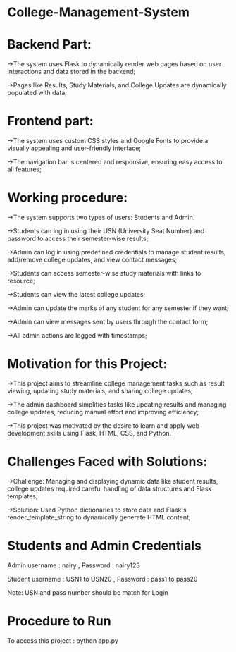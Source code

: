 # College-Management-System

# Backend Part:

->The system uses Flask to dynamically render web pages based on 
user interactions and data stored in the backend;

->Pages like Results, Study Materials, and College Updates are 
dynamically populated with data;

# Frontend part:

->The system uses custom CSS styles and Google Fonts to provide a visually appealing and user-friendly interface;

->The navigation bar is centered and responsive, ensuring easy access to all features;

# Working procedure:

->The system supports two types of users: Students and Admin.

->Students can log in using their USN (University Seat Number) 
and password to access their semester-wise results;

->Admin can log in using predefined credentials to manage student results, 
add/remove college updates, and view contact messages;

->Students can access semester-wise study materials with links to resource;

->Students can view the latest college updates;

->Admin can update the marks of any student for any semester if they want;

->Admin can view messages sent by users through the contact form;

->All admin actions are logged with timestamps;

# Motivation for this Project:

->This project aims to streamline college management tasks such as result
viewing, updating study materials, and sharing college updates;

->The admin dashboard simplifies tasks like updating results and managing college 
updates, reducing manual effort and improving efficiency;

->This project was motivated by the desire to learn and apply web development skills
using Flask, HTML, CSS, and Python.

# Challenges Faced with Solutions:

->Challenge: Managing and displaying dynamic data like student results, college updates
required careful handling of data structures and Flask templates;

->Solution: Used Python dictionaries to store data and Flask's render_template_string 
to dynamically generate HTML content;

# Students and Admin Credentials

Admin username : nairy , Password : nairy123

Student username : USN1 to USN20 , Password : pass1 to pass20 

Note:
USN and pass number should be match for Login 

# Procedure to Run

To access this project : python app.py


